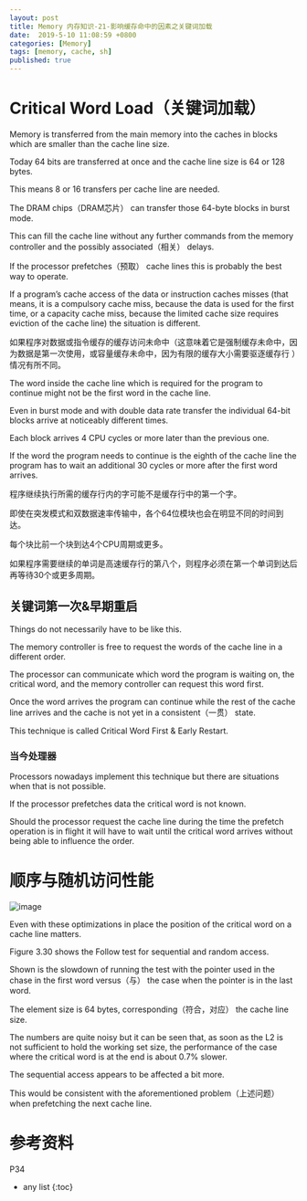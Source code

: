 ```yaml
---
layout: post
title: Memory 内存知识-21-影响缓存命中的因素之关键词加载
date:  2019-5-10 11:08:59 +0800
categories: [Memory]
tags: [memory, cache, sh]
published: true
---
```


# Critical Word Load（关键词加载）

Memory is transferred from the main memory into the caches in blocks which are smaller than the cache line size. 

Today 64 bits are transferred at once and the cache line size is 64 or 128 bytes. 

This means 8 or 16 transfers per cache line are needed.

The DRAM chips（DRAM芯片） can transfer those 64-byte blocks in burst mode. 

This can fill the cache line without any further commands from the memory controller and the possibly associated（相关） delays. 

If the processor prefetches（预取） cache lines this is probably the best way to operate.

If a program’s cache access of the data or instruction caches misses (that means, it is a compulsory cache miss, because the data is used for the first time, or a capacity cache miss, because the limited cache size requires eviction of the cache line) the situation is different. 

如果程序对数据或指令缓存的缓存访问未命中（这意味着它是强制缓存未命中，因为数据是第一次使用，或容量缓存未命中，因为有限的缓存大小需要驱逐缓存行 ）情况有所不同。

The word inside the cache line which is required for the program to continue might not be the first word in the cache line.

Even in burst mode and with double data rate transfer the individual 64-bit blocks arrive at noticeably different times. 

Each block arrives 4 CPU cycles or more later than the previous one. 

If the word the program needs to continue is the eighth of the cache line the program has to wait an additional 30 cycles or more after the first word arrives.

程序继续执行所需的缓存行内的字可能不是缓存行中的第一个字。

即使在突发模式和双数据速率传输中，各个64位模块也会在明显不同的时间到达。

每个块比前一个块到达4个CPU周期或更多。

如果程序需要继续的单词是高速缓存行的第八个，则程序必须在第一个单词到达后再等待30个或更多周期。

## 关键词第一次&早期重启

Things do not necessarily have to be like this. 

The memory controller is free to request the words of the cache line in a different order. 

The processor can communicate which word the program is waiting on, the critical word, and the memory controller can request this word first.

Once the word arrives the program can continue while the rest of the cache line arrives and the cache is not yet in a consistent（一贯） state. 

This technique is called Critical Word First & Early Restart.

### 当今处理器

Processors nowadays implement this technique but there are situations when that is not possible. 

If the processor prefetches data the critical word is not known. 

Should the processor request the cache line during the time the prefetch operation is in flight it will have to wait until the
critical word arrives without being able to influence the order.

# 顺序与随机访问性能

![image](https://user-images.githubusercontent.com/18375710/62750506-00ecf980-ba93-11e9-9429-80b98a17b061.png)

Even with these optimizations in place the position of the critical word on a cache line matters. 

Figure 3.30 shows the Follow test for sequential and random access. 

Shown is the slowdown of running the test with the pointer used in the chase in the first word versus（与） the case when the pointer is in the last word. 

The element size is 64 bytes, corresponding（符合，对应） the cache line size. 

The numbers are quite noisy but it can be seen that, as soon as the L2 is not sufficient to hold the working set size, the performance of the case where the critical word is at the end is about 0.7% slower. 

The sequential access appears to be affected a bit more. 

This would be consistent with the aforementioned problem（上述问题） when prefetching the next cache line.

# 参考资料

P34

* any list
{:toc}